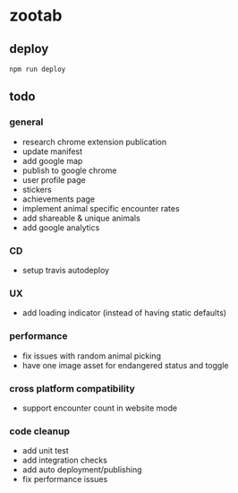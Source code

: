 # zootab

## deploy
`npm run deploy`

## todo
### general
- research chrome extension publication
- update manifest
- add google map
- publish to google chrome
- user profile page
- stickers
- achievements page
- implement animal specific encounter rates
- add shareable & unique animals
- add google analytics 

### CD
- setup travis autodeploy

### UX
- add loading indicator (instead of having static defaults)

### performance
- fix issues with random animal picking
- have one image asset for endangered status and toggle

### cross platform compatibility
- support encounter count in website mode 

### code cleanup
- add unit test
- add integration checks
- add auto deployment/publishing
- fix performance issues
